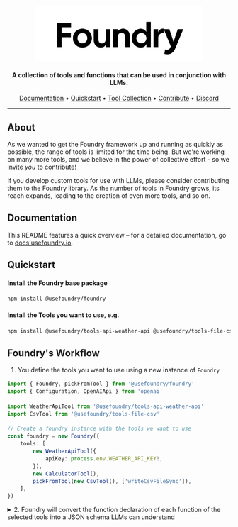<p align="center">
  <a href="https://docs.withfoundry.org">
  
  <picture>
    <source height="125" media="(prefers-color-scheme: dark)" srcset="./docs/logo/dark.svg">
    <img height="125" alt="Foundry" src="./docs/logo/light.svg">
  </picture>
</a>
</p>

<h4 align="center">A collection of tools and functions that can be used in conjunction with LLMs.</h4>

<p align="center">
  <a href="https://docs.usefoundry.io">Documentation</a> •
  <a href="https://docs.usefoundry.io/quickstart">Quickstart</a> • 
  <a href="https://docs.usefoundry.io/tools">Tool Collection</a> • 
  <a href="https://docs.usefoundry.io/contributing">Contribute</a> •
  <a href="https://discord.gg/xsZfmakRhw">Discord</a>

</p>

<hr/>

## About

As we wanted to get the Foundry framework up and running as quickly as possible, the range of tools is limited for the time being. But we're working on many more tools, and we believe in the power of collective effort - so we invite _you_ to contribute!

If you develop custom tools for use with LLMs, please consider contributing them to the Foundry library. As the number of tools in Foundry grows, its reach expands, leading to the creation of even more tools, and so on.

## Documentation

This README features a quick overview – for a detailed documentation, go to [docs.usefoundry.io](https://docs.usefoundry.io).

## Quickstart

#### Install the Foundry base package

```bash
npm install @usefoundry/foundry
```

#### Install the Tools you want to use, e.g.

```bash
npm install @usefoundry/tools-api-weather-api @usefoundry/tools-file-csv
```

## Foundry's Workflow

1. You define the tools you want to use using a new instance of `Foundry`

```typescript
import { Foundry, pickFromTool } from '@usefoundry/foundry'
import { Configuration, OpenAIApi } from 'openai'

import WeatherApiTool from '@usefoundry/tools-api-weather-api'
import CsvTool from '@usefoundry/tools-file-csv'

// Create a foundry instance with the tools we want to use
const foundry = new Foundry({
    tools: [
        new WeatherApiTool({
            apiKey: process.env.WEATHER_API_KEY!,
        }),
        new CalculatorTool(),
        pickFromTool(new CsvTool(), ['writeCsvFileSync']),
    ],
})
```

<details>
<summary>2. Foundry will convert the function declaration of each function of the selected tools into a JSON schema LLMs can understand</summary>

```typescript
const functions = foundry.getPreparedFunctions({ target: 'openai' })
/*
[
  {
    "name": "WeatherApiTool__getFutureWeatherForCityAtDate",
    "description": "Gets the weather forecast for a city at a specific date, starting 14 days in the future. So for getting the weather for a day within the next 14 days, use the getNearFutureWeatherForCity function.",
    "parameters": {
   